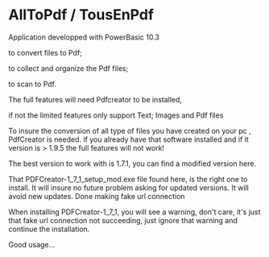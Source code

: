 # AllToPdf  / TousEnPdf
Application developped with PowerBasic 10.3 

to convert files to Pdf;

to collect and organize the Pdf files;

to scan to Pdf.

The full features will need Pdfcreator to be installed, 

if not the limited features only support Text; Images and Pdf files


To insure the conversion of all type of files you have created on your pc , PdfCreator is needed.
if you already have that software installed and if it version is > 1.9.5 the full features will not work!

The best version to work with is 1.7.1, you can find a modified version here.

That PDFCreator-1_7_1_setup_mod.exe file found here, is the right one to install.
It will insure no future problem asking for updated versions. It will avoid new updates.
Done making fake url connection

When installing PDFCreator-1_7_1, you will see a warning, don't care, it's just that fake url connection not succeeding,
	just ignore that warning and continue the installation.



Good usage...
